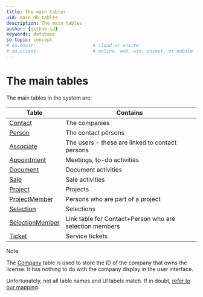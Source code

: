 ```yaml
---
title: The main tables
uid: main_db_tables
description: The main tables
author: {github-id}
keywords: database
so.topic: concept
# so.envir:                     # cloud or onsite
# so.client:                    # online, web, win, pocket, or mobile
---
```


# The main tables

The main tables in the system are:

| Table | Contains |
|---|---|
| [Contact][1] | The companies |
| [Person][2] | The contact persons |
| [Associate][3] | The users - these are linked to contact persons |
| [Appointment][4] | Meetings, to-do activities |
| [Document][5] | Document activities |
| [Sale][6] | Sale activities |
| [Project][7] | Projects |
| [ProjectMember][8] | Persons who are part of a project |
| [Selection][9] | Selections |
| [SelectionMember][10] | Link table for Contact+Person who are selection members |
| [Ticket][11] | Service tickets |

> [!NOTE]
> The [Company][12] table is used to store the ID of the company that owns the license. It has nothing to do with the company display in the user interface.

Unfortunately, not all table names and UI labels match. If in doubt, [refer to our mapping][13].

<!-- Referenced links -->
[1]: ../tables/contact.md
[2]: ../tables/person.md
[3]: ../tables/associate.md
[4]: ../tables/appointment.md
[5]: ../tables/document.md
[6]: ../tables/sale.md
[7]: ../tables/project.md
[8]: ../tables/projectmember.md
[9]: ../tables/selection.md
[10]: ../tables/selectionmember.md
[11]: ../tables/ticket.md
[12]: ../tables/company.md
[13]: so-view-of-the-world.md
